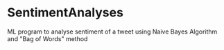 # SentimentAnalyses
ML program to analyse sentiment of a tweet using Naive Bayes Algorithm and "Bag of Words" method
